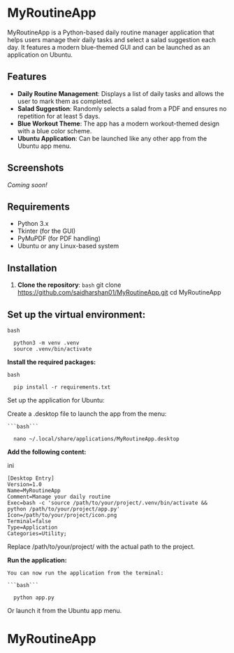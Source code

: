 # MyRoutineApp

MyRoutineApp is a Python-based daily routine manager application that helps users manage their daily tasks and select a salad suggestion each day. It features a modern blue-themed GUI and can be launched as an application on Ubuntu.

## Features
- **Daily Routine Management**: Displays a list of daily tasks and allows the user to mark them as completed.
- **Salad Suggestion**: Randomly selects a salad from a PDF and ensures no repetition for at least 5 days.
- **Blue Workout Theme**: The app has a modern workout-themed design with a blue color scheme.
- **Ubuntu Application**: Can be launched like any other app from the Ubuntu app menu.

## Screenshots
*Coming soon!*

## Requirements

- Python 3.x
- Tkinter (for the GUI)
- PyMuPDF (for PDF handling)
- Ubuntu or any Linux-based system

## Installation

1. **Clone the repository**:
   ```bash```
   git clone https://github.com/saidharshan01/MyRoutineApp.git
   cd MyRoutineApp

## Set up the virtual environment:

```bash```

      python3 -m venv .venv
      source .venv/bin/activate

**Install the required packages:**

```bash```

      pip install -r requirements.txt

Set up the application for Ubuntu:

Create a .desktop file to launch the app from the menu:

    ```bash```

      nano ~/.local/share/applications/MyRoutineApp.desktop

**Add the following content:**

ini

    [Desktop Entry]
    Version=1.0
    Name=MyRoutineApp
    Comment=Manage your daily routine
    Exec=bash -c 'source /path/to/your/project/.venv/bin/activate && python /path/to/your/project/app.py'
    Icon=/path/to/your/project/icon.png
    Terminal=false
    Type=Application
    Categories=Utility;

Replace /path/to/your/project/ with the actual path to the project.

**Run the application:**

    You can now run the application from the terminal:

    ```bash```

      python app.py

Or launch it from the Ubuntu app menu.
# MyRoutineApp
